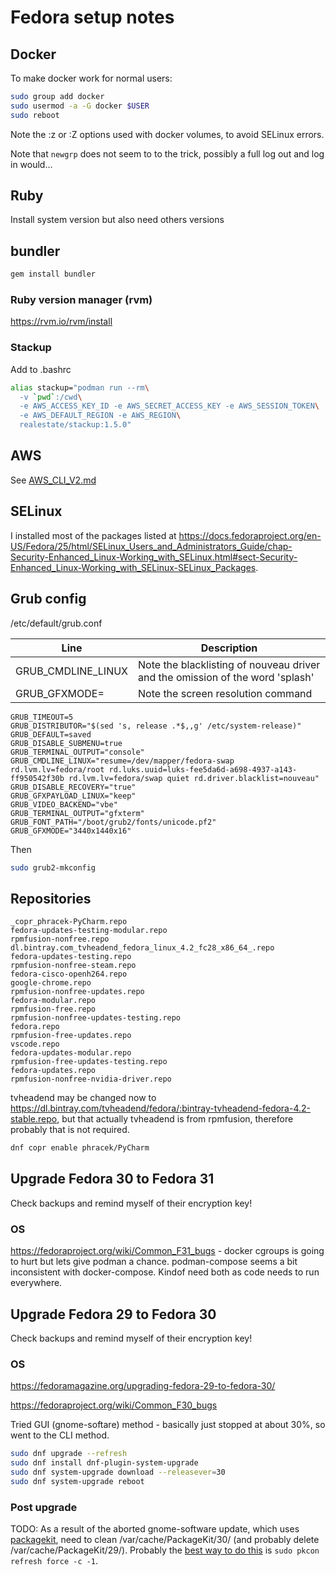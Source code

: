 # Fedora setup notes

## Docker

To make docker work for normal users:

```bash
sudo group add docker
sudo usermod -a -G docker $USER
sudo reboot
```

Note the :z or :Z options used with docker volumes, to avoid SELinux errors.

Note that `newgrp` does not seem to to the trick, possibly a full log out and log in would...

## Ruby

Install system version but also need others versions

## bundler

```bash
gem install bundler
```

### Ruby version manager (rvm)

https://rvm.io/rvm/install

### Stackup

Add to .bashrc

```bash
alias stackup="podman run --rm\
  -v `pwd`:/cwd\
  -e AWS_ACCESS_KEY_ID -e AWS_SECRET_ACCESS_KEY -e AWS_SESSION_TOKEN\
  -e AWS_DEFAULT_REGION -e AWS_REGION\
  realestate/stackup:1.5.0"
```

## AWS

See [AWS_CLI_V2.md](AWS_CLI_V2.md)

## SELinux

I installed most of the packages listed at https://docs.fedoraproject.org/en-US/Fedora/25/html/SELinux_Users_and_Administrators_Guide/chap-Security-Enhanced_Linux-Working_with_SELinux.html#sect-Security-Enhanced_Linux-Working_with_SELinux-SELinux_Packages.

## Grub config

/etc/default/grub.conf

| Line | Description |
|--------------------|-------------------------------------------------------------------------------|
| GRUB_CMDLINE_LINUX | Note the blacklisting of nouveau driver and the omission of the word 'splash' |
| GRUB_GFXMODE= | Note the screen resolution command |

```text
GRUB_TIMEOUT=5
GRUB_DISTRIBUTOR="$(sed 's, release .*$,,g' /etc/system-release)"
GRUB_DEFAULT=saved
GRUB_DISABLE_SUBMENU=true
GRUB_TERMINAL_OUTPUT="console"
GRUB_CMDLINE_LINUX="resume=/dev/mapper/fedora-swap rd.lvm.lv=fedora/root rd.luks.uuid=luks-fee5da6d-a698-4937-a143-ff950542f30b rd.lvm.lv=fedora/swap quiet rd.driver.blacklist=nouveau"
GRUB_DISABLE_RECOVERY="true"
GRUB_GFXPAYLOAD_LINUX="keep"
GRUB_VIDEO_BACKEND="vbe"
GRUB_TERMINAL_OUTPUT="gfxterm"
GRUB_FONT_PATH="/boot/grub2/fonts/unicode.pf2"
GRUB_GFXMODE="3440x1440x16"
```

Then

```bash
sudo grub2-mkconfig
```

## Repositories

```text
_copr_phracek-PyCharm.repo
fedora-updates-testing-modular.repo
rpmfusion-nonfree.repo
dl.bintray.com_tvheadend_fedora_linux_4.2_fc28_x86_64_.repo
fedora-updates-testing.repo
rpmfusion-nonfree-steam.repo
fedora-cisco-openh264.repo
google-chrome.repo
rpmfusion-nonfree-updates.repo
fedora-modular.repo
rpmfusion-free.repo
rpmfusion-nonfree-updates-testing.repo
fedora.repo
rpmfusion-free-updates.repo
vscode.repo
fedora-updates-modular.repo
rpmfusion-free-updates-testing.repo
fedora-updates.repo
rpmfusion-nonfree-nvidia-driver.repo
```

tvheadend may be changed now to https://dl.bintray.com/tvheadend/fedora/:bintray-tvheadend-fedora-4.2-stable.repo, but that actually tvheadend is from rpmfusion, therefore probably that is not required.

```bash
dnf copr enable phracek/PyCharm
```

## Upgrade Fedora 30 to Fedora 31

Check backups and remind myself of their encryption key!

### OS

https://fedoraproject.org/wiki/Common_F31_bugs - docker cgroups is going to hurt but lets give podman a chance. podman-compose seems a bit inconsistent with docker-compose. Kindof need both as code needs to run everywhere.

## Upgrade Fedora 29 to Fedora 30

Check backups and remind myself of their encryption key!

### OS

https://fedoramagazine.org/upgrading-fedora-29-to-fedora-30/

https://fedoraproject.org/wiki/Common_F30_bugs

Tried GUI (gnome-softare) method - basically just stopped at about 30%, so went to the CLI method. 

```bash
sudo dnf upgrade --refresh
sudo dnf install dnf-plugin-system-upgrade
sudo dnf system-upgrade download --releasever=30
sudo dnf system-upgrade reboot
```

### Post upgrade

TODO: As a result of the aborted gnome-software update, which uses [packagekit](https://www.freedesktop.org/software/PackageKit/), need to clean /var/cache/PackageKit/30/ (and probably delete /var/cache/PackageKit/29/). Probably the [best way to do this](https://unix.stackexchange.com/questions/265755/fedora-23-can-i-safely-delete-files-in-var-cache-packagekit-metadata-updates) is ``sudo pkcon refresh force -c -1``.
